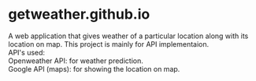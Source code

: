 # getweather.github.io
A web application that gives weather of a particular location along with its location on map. This project is mainly for API implementaion.<br>
API's used:<br>
Openweather API: for weather prediction.<br>
Google API (maps): for showing the location on map.

